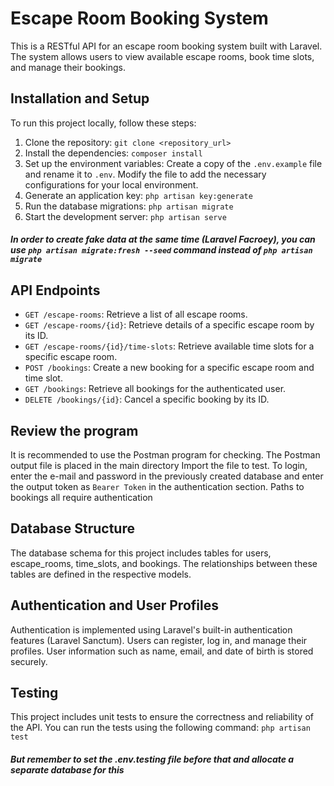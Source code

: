 # Escape Room Booking System

This is a RESTful API for an escape room booking system built with Laravel. The system allows users to view available escape rooms, book time slots, and manage their bookings.

## Installation and Setup

To run this project locally, follow these steps:

1. Clone the repository: `git clone <repository_url>`
2. Install the dependencies: `composer install`
3. Set up the environment variables: Create a copy of the `.env.example` file and rename it to `.env`. Modify the file to add the necessary configurations for your local environment.
4. Generate an application key: `php artisan key:generate`
5. Run the database migrations: `php artisan migrate`
6. Start the development server: `php artisan serve`
##### In order to create fake data at the same time (Laravel Facroey), you can use `php artisan migrate:fresh --seed` command instead of `php artisan migrate`
## API Endpoints

- `GET /escape-rooms`: Retrieve a list of all escape rooms.
- `GET /escape-rooms/{id}`: Retrieve details of a specific escape room by its ID.
- `GET /escape-rooms/{id}/time-slots`: Retrieve available time slots for a specific escape room.
- `POST /bookings`: Create a new booking for a specific escape room and time slot.
- `GET /bookings`: Retrieve all bookings for the authenticated user.
- `DELETE /bookings/{id}`: Cancel a specific booking by its ID.

## Review the program
It is recommended to use the Postman program for checking.
The Postman output file is placed in the main directory
Import the file to test.
To login, enter the e-mail and password in the previously created database and enter the output token as `Bearer Token` in the authentication section. Paths to bookings all require authentication
## Database Structure

The database schema for this project includes tables for users, escape_rooms, time_slots, and bookings. The relationships between these tables are defined in the respective models.

## Authentication and User Profiles

Authentication is implemented using Laravel's built-in authentication features (Laravel Sanctum). Users can register, log in, and manage their profiles. User information such as name, email, and date of birth is stored securely.

## Testing

This project includes unit tests to ensure the correctness and reliability of the API. You can run the tests using the following command: `php artisan test`
##### But remember to set the .env.testing file before that and allocate a separate database for this



